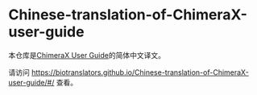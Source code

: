 # Chinese-translation-of-ChimeraX-user-guide

本仓库是[ChimeraX User Guide](https://www.cgl.ucsf.edu/chimerax/docs/user/index.html)的简体中文译文。

请访问 <https://biotranslators.github.io/Chinese-translation-of-ChimeraX-user-guide/#/> 查看。